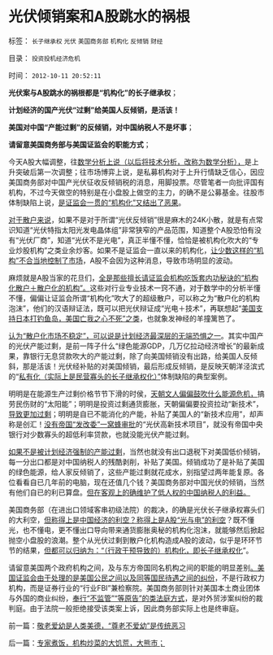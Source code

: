 # 光伏倾销案和A股跳水的祸根

标签： `长子继承权` `光伏` `美国商务部` `机构化` `反倾销` `财经` 

目录： `投资投机经济危机`

时间： `2012-10-11 20:52:11`

**光伏案与A股跳水的祸根都是“机构化”的长子继承权**；

**计划经济的国产光伏“过剩”给美国人反倾销，是活该！**

**美国对中国“产能过剩”的反倾销，对中国纳税人不是坏事**；

**请留意美国商务部与美国证监会的职能方式**；

今天A股大幅调整，往[数学分析上说（以后将技术分析，改称为数学分析），](../../../2012/1/6/技术分析绝对化的政治意义和股神的奋斗.md)是上升突破后第一次调整；往市场博弈上说，是私募机构对于上升行情缺乏信心，因应美国商务部对中国产光伏征收反倾销税的消息，用脚投票。尽管笔者一向批评国有机构，不过今天做空的特别是在小盘股上做空的主力，的确不是公募基金。往股市体制缺陷上说，[是证监会一贯的“机构化”又结出了恶果](../../../2012/1/5/A股机构化超过60-，还打压小盘股，就注定大熊市.md)。

[对于散户来说](../../../2012/1/30/A股散户化降低市场风险，打压散户的结果是恶性通货膨胀.md)，如果不是对于所谓“光伏反倾销”很是麻木的24K小散，就是有点常识知道“光伏特指太阳光发电晶体组”非常狭窄的产品范围，知道整个A股恐怕有没有“光伏厂商”，知道“光伏不是光电”，真正半懂不懂，恰恰是被机构化吹大的“专业炒股机构”之类业余炒客。如果不是证监会一直以来的机构化，[让少数这样的“机构”不合当地控制了市场](../../../2011/10/21/A股低迷为机构化“国进民退”还债.md)，A股不会因为这种消息，导致市场明显的波动。

麻烦就是A股当家的花旦们，[全是那些擅长请证监会机构吃饭套内功秘诀的“机构化散户＋散户化的机构”。](../../../2011/9/28/埋葬凯恩斯主义，是否符合你的利益？.md)这些对行业专业技术一窍不通，对于数学中的分析半懂不懂，偏偏让证监会所谓“机构化”吹大了的超级散户，可以称之为“散户化的机构泡沫”，他们的汉语辩证法，既可以把光伏辩证成“光电＋技术”，再联想起“[美国支持日本打钓鱼岛，美国亡我之心不死”之类](../../../2009/9/30/中国是一个大国！.md)，也就象发神经的羊撞篱笆了。

[认为“散户化市场不稳定”，可以说是计划经济最深层的无端恐惧之一](../../../2011/8/15/胡乱批评政府的国民劣根性.md)。其实中国产的光伏产能过剩，是前一阵子什么“绿色能源GDP，几万亿拉动经济增长”的最新成果，靠银行无息贷款吹大的产能过剩，除了向美国倾销没有出路，给美国人反倾斜，那是活该！光伏经补贴的对美国倾销，最后形成反倾销，是反映天朝洋泾滨式的“[私有化（实际上是民营寡头的长子继承权化）”](../../../2012/10/8/长子继承权摧残经济，换取君权统治基础.md)体制缺陷的典型案例。

明明是在能源生产过剩价格节节下滑的时侯，[天朝文人偏偏鼓吹什么能源危机，](../../../2009/1/14/能源危机之化石能源采之不完.md)搞劳民伤财的“太阳能”；明明是投资过剩通货膨胀，天朝偏偏要投资拉动“新技术”，[导致更加过剩](../../../2011/5/2/产能过剩的惨烈代价；重农学派的耕地红线.md)；明明是自已不能消化的产能，补贴了美国人的“新技术应用”，却声称是创汇！[没有帝国“发改委”一窝蜂审批](../../../2010/12/1/发改委知错能改,抓流通降物价将劳而有过.md)的“光伏高新技术项目”，就没有帝国中央银行对少数寡头的超低利率贷款，也就没能光伏产能过剩。

[如果不是被计划经济强制的产能过剩](../../../2009/12/2/浑身国企病的中国民营企业.md)，当然也就没有出口退税下对美国低价倾销，每一分出口都是对中国纳税人的残酷剥削，补贴了美国。倾销成功了是补贴了美国的绿色能源，给人家反倾销了，这些产能过剩就花成水，别指望过两年能复原。各位看看自已几年前的电脑，现在还值几个钱？美国商务部对中国光伏的倾销，当然有他们自已的利已算盘。[但在客观上的确维护了低人权的中国纳税人的利益。](../../../2007/11/26/中国以超出历史所有战争损失的代价背走了世界通胀.md)

美国商务部（在进出口领域客串初级法院）的裁决，的确是光伏长子继承权寡头们的大利空，[但称得上是中国经济的利空？称得上是A股“光与电”的利空](../../../2011/10/14/人民币低估的经济学本质，看仇美的都是什么人？.md)？既不懂光，也不懂电，更不懂出口导向带来通货膨胀奥秘的机构化泡沫，就能够然后掀起抛空小盘股的浪潮。整个从光伏过剩到散户化机构造成A股的波动，似乎是环环节节的结果，[但都可以归纳为：“（行政干预导致的）机构化，即长子继承权化](../../../2012/10/6/长子继承权导致资源错配后的大量荒芜及大萧条.md)”。

请留意美国两个政府机构之间，及与东方帝国同名机构之间的职能的明显差别[。美国证监会由于处理的是美国公民之间以及同等国民待遇之间的纠份](../../../2012/2/15/证监会只需做好三年小事，谈忽悠创新“重监管，轻审批”.md)，不是行政权力机构，而是证券行业的“行业FBI”兼检察院。美国商务部则针对美国本土商业团体与外国的商业纠纷，[奉行“不监管”“等原告”的类法庭方式](../../../2011/12/1/小政府＝消费者依法诉讼取代“监管”.md)，是对外贸涉案纠纷的裁判庭。由于法院一般拒绝接受该类案上诉，因此商务部实际上也是终审庭。



前一篇：[敬老爱幼是人类美德，“尊老不爱幼”是传统恶习](../../../2012/10/11/敬老爱幼是人类美德，“尊老不爱幼”是传统恶习.md)

后一篇：[专家煮饭，机构炒菜的大饥荒，大熊市；](../../../2012/10/11/专家煮饭，机构炒菜的大饥荒，大熊市；.md)